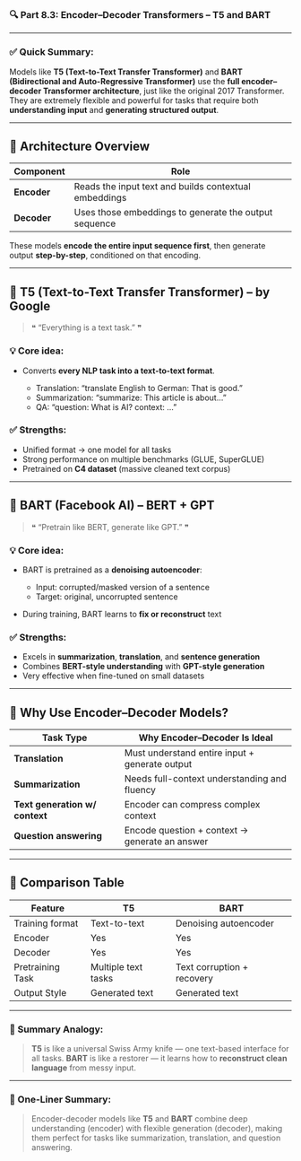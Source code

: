 ### 🔍 **Part 8.3: Encoder–Decoder Transformers – T5 and BART**

---

### ✅ **Quick Summary:**

Models like **T5 (Text-to-Text Transfer Transformer)** and **BART (Bidirectional and Auto-Regressive Transformer)** use the **full encoder–decoder Transformer architecture**, just like the original 2017 Transformer.
They are extremely flexible and powerful for tasks that require both **understanding input** and **generating structured output**.

---

## 🧱 **Architecture Overview**

| Component   | Role                                                  |
| ----------- | ----------------------------------------------------- |
| **Encoder** | Reads the input text and builds contextual embeddings |
| **Decoder** | Uses those embeddings to generate the output sequence |

These models **encode the entire input sequence first**, then generate output **step-by-step**, conditioned on that encoding.

---

## 📘 **T5 (Text-to-Text Transfer Transformer)** – by Google

> ❝ “Everything is a text task.” ❞

### 💡 Core idea:

* Converts **every NLP task into a text-to-text format**.

  * Translation: “translate English to German: That is good.”
  * Summarization: “summarize: This article is about…”
  * QA: “question: What is AI? context: ...”

### ✅ Strengths:

* Unified format → one model for all tasks
* Strong performance on multiple benchmarks (GLUE, SuperGLUE)
* Pretrained on **C4 dataset** (massive cleaned text corpus)

---

## 📘 **BART (Facebook AI)** – BERT + GPT

> ❝ “Pretrain like BERT, generate like GPT.” ❞

### 💡 Core idea:

* BART is pretrained as a **denoising autoencoder**:

  * Input: corrupted/masked version of a sentence
  * Target: original, uncorrupted sentence
* During training, BART learns to **fix or reconstruct** text

### ✅ Strengths:

* Excels in **summarization**, **translation**, and **sentence generation**
* Combines **BERT-style understanding** with **GPT-style generation**
* Very effective when fine-tuned on small datasets

---

## 🔄 **Why Use Encoder–Decoder Models?**

| Task Type                      | Why Encoder–Decoder Is Ideal                   |
| ------------------------------ | ---------------------------------------------- |
| **Translation**                | Must understand entire input + generate output |
| **Summarization**              | Needs full-context understanding and fluency   |
| **Text generation w/ context** | Encoder can compress complex context           |
| **Question answering**         | Encode question + context → generate an answer |

---

## 🧠 Comparison Table

| Feature          | T5                  | BART                       |
| ---------------- | ------------------- | -------------------------- |
| Training format  | Text-to-text        | Denoising autoencoder      |
| Encoder          | Yes                 | Yes                        |
| Decoder          | Yes                 | Yes                        |
| Pretraining Task | Multiple text tasks | Text corruption + recovery |
| Output Style     | Generated text      | Generated text             |

---

### 💬 Summary Analogy:

> **T5** is like a universal Swiss Army knife — one text-based interface for all tasks.
> **BART** is like a restorer — it learns how to **reconstruct clean language** from messy input.

---

### 🧠 One-Liner Summary:

> Encoder-decoder models like **T5** and **BART** combine deep understanding (encoder) with flexible generation (decoder), making them perfect for tasks like summarization, translation, and question answering.
